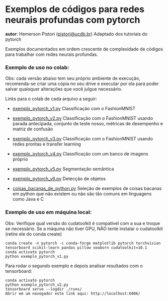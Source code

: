 # Exemplos de códigos para redes neurais profundas com pytorch

__autor__: Hemerson Pistori (pistori@ucdb.br)
	   Adaptado dos tutoriais do pytorch


Exemplos documentados em ordem crescente de complexidade de
códigos para trabalhar com redes neurais profundas. 

### Exemplo de uso no colab:

  Obs: cada versão abaixo tem seu próprio ambiente de execução, recomenda-se criar uma cópia no seu drive e executar por ela para poder salvar quaisquer alterações que você julgue necessário.

Links para o colab de cada arquivo a seguir:

- [exemplo_pytorch_v1.py](https://colab.research.google.com/drive/1sJJgfc_2wLvvZWwhz2Ea8oWUxS9IcORu) Classificação com o FashionMNIST
- [exemplo_pytorch_v2.py](https://colab.research.google.com/drive/1eqZbgFoN2GLNFBreSx1Rp7DmU6b3Di7E) Classificação com o FashionMNIST usando parada antecipada, conjunto de teste nosso, métricas de desempenho e matriz de confusão
- [exemplo_pytorch_v3.py](https://colab.research.google.com/drive/1-GMeHTbbz4MqqUDOMPkd2cLT0rMIBU8k) Classificação com o FashionMNIST usando redes prontas e transfer learning
- [exemplo_pytorch_v4.py](https://colab.research.google.com/drive/1egrQOlXvi_rvX2ZtfvK56wVXMyIp6GCh) Classificação com um banco de imagens próprio
- [exemplo_pytorch_v5.py](https://colab.research.google.com/drive/1XXegdU79g7HuNvtlSkDzrcbdL67Y-g9q) Segmentação semântica 
- [exemplo_pytorch_v6.py](https://colab.research.google.com/drive/1YNMPsOhR2PV-DDexVmgo8Fb6mVbTMga6) Detecção de objetos

- [coisas_bacanas_de_python.py](https://colab.research.google.com/drive/1nET98zFfKdDXXWYofQyPZ-uavYTd0y8Q) Seleção de exemplos de coisas bacanas em python que não existem ou não são tão comuns em linguagens como Java e C

### Exemplo de uso em máquina local:

  Obs: Verifique qual versão do cudatoolkit é compatível com a sua e troque se necessário. Se a máquina não tiver GPU, NÃO tente instalar o cudatoolkit (retire ele do conda create)

```
conda create -n pytorch -c conda-forge matplotlib pytorch torchvision tensorboard scikit-learn pandas pillow seaborn cudatoolkit=10.1
conda activate pytorch
python exemplo_pytorch_v1.py
```

Para rodar o segundo exemplo e depois analisar resultados com o tensorboard:

```
conda activate pytorch
python exemplo_pytorch_v2.py
tensorboard serve --logdir ./runs/
Abrir em um navegador este link aqui: http://localhost:6006/
```

